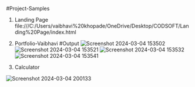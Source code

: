 #Project-Samples 

1) Landing Page
file:///C:/Users/vaibhavi%20khopade/OneDrive/Desktop/CODSOFT/Landing%20Page/index.html
  
2) Portfolio-Vaibhavi
#Output 
![Screenshot 2024-03-04 153502](https://github.com/Vaibhavi096/CODSOFT/assets/152498460/a31dae3b-6011-4028-b801-19e90c131fb8)
![Screenshot 2024-03-04 153521](https://github.com/Vaibhavi096/CODSOFT/assets/152498460/f8290879-9f3e-494f-a0ff-9d0f6bb82d84)
![Screenshot 2024-03-04 153532](https://github.com/Vaibhavi096/CODSOFT/assets/152498460/311da833-05c1-4f68-867c-48c704e2a1b3)
![Screenshot 2024-03-04 153541](https://github.com/Vaibhavi096/CODSOFT/assets/152498460/180eb56e-c47d-450c-90f0-33dc67253ab6)

3) Calculator

   
![Screenshot 2024-03-04 200133](https://github.com/Vaibhavi096/CODSOFT/assets/152498460/70e9a71a-50f6-443d-b6e8-ed31c5eda004)


